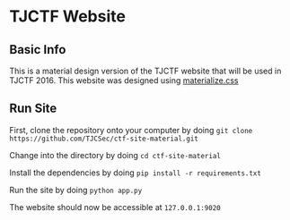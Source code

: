 # TJCTF Website
## Basic Info
This is a material design version of the TJCTF website that will be used in TJCTF 2016.
This website was designed using [materialize.css](http://materializecss.com/)
## Run Site
First, clone the repository onto your computer by doing `git clone https://github.com/TJCSec/ctf-site-material.git`

Change into the directory by doing `cd ctf-site-material`

Install the dependencies by doing `pip install -r requirements.txt`

Run the site by doing `python app.py`

The website should now be accessible at `127.0.0.1:9020`
